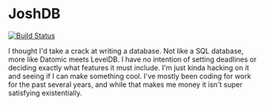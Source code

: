 # JoshDB
[![Build Status](https://semaphoreci.com/api/v1/joshbooks/joshdb/branches/master/badge.svg)](https://semaphoreci.com/joshbooks/joshdb)

I thought I'd take a crack at writing a database. Not like a SQL database, more like Datomic meets LevelDB. 
I have no intention of setting deadlines or deciding exactly what features it must include. I'm just kinda
hacking on it and seeing if I can make something cool. I've mostly been coding for work for the past
several years, and while that makes me money it isn't super satisfying existentially.
